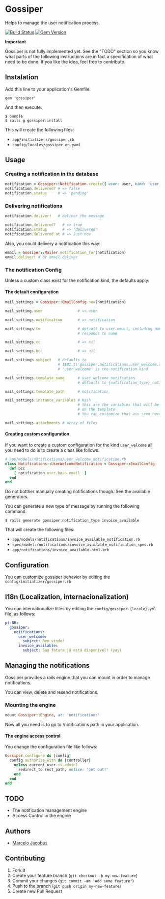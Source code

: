 # Gossiper

Helps to manage the user notification process.

[![Build Status](https://travis-ci.org/mjacobus/gossiper.png?branch=master)](https://travis-ci.org/mjacobus/gossiper)
[![Gem Version](https://badge.fury.io/rb/gossiper.png)](http://badge.fury.io/rb/gossiper)

**Important**

Gossiper is not fully implemented yet. See the "TODO" section so you know what parts of the following instructions are in fact a specification of what need to be done. If you like the idea, feel free to contribute.

## Instalation

Add this line to your application's Gemfile:

    gem 'gossiper'

And then execute:

    $ bundle
    $ rails g gossiper:install

This will create the following files:

- ```app/initializers/gossiper.rb```
- ```config/locales/gossiper.en.yaml```

## Usage

### Creating a notification in the database

```ruby
notification = Gossiper::Notification.create({ user: user, kind: 'user_welcome'  })
notification.delivered? # => false
notification.status     # => 'pending'
```

### Delivering notifications

```Ruby
notification.deliver!   # deliver the message

notification.delivered?   # => true
notification.status       # => 'delivered'
notification.delivered_at # => Just now
```

Also, you could delivery a notification this way:

```ruby
email = Gossiper::Mailer.notification_for(notification)
email.deliver! # or email.deliver
```

### The notification Config
Unless a custom class exist for the notification.kind, the defaults apply:

#### The default configuration

```ruby
mail_settings = Gossiper::EmailConfig.new(notification)

mail_setting.user                # => user

mail_settings.notification       # => notification

mail_settings.to                 # default to user.email, including name, if user
                                 # responds to name

mail_settings.cc                 # => nil

mail_settings.bcc                # => nil

mail_settings.subject   # defaults to
                        # I181.t('gossiper.notifications.user_welcome.subject')
                        # 'user_welcome' is the notification.kind

mail_settings.template_name      # user_welcome_notifcation
                                 # defaults to {notification_type}_notification

mail_settings.template_path      # notification

mail_settings.instance_variables # Hash
                                 # this are the variables that will be available
                                 # on the template
                                 # You can customize that ass seen next

mail_settings.attachments # Array of files
```

#### Creating custom configuration

If you want to create a custom configuration for the kind ```user_welcome``` all you need to do is
to create a class like follows:

```ruby
# app/models/notifications/user_welcome_notification.rb
class Notifications::UserWelcomeNotification < Gossiper::EmailConfig
  def bcc
    [ notification.user.boss.email  ]
  end
end
```

Do not botther manually creating notifications though. See the available generators.

You can generate a new type of message by running the following command:

    $ rails generate gossiper:notification_type invoice_available

That will create the following files:

- ```app/models/notifications/invoice_available_notification.rb```
- ```spec/models/notifications/invoice_available_notification_spec.rb```
- ```app/notifications/invoice_available.html.erb```


## Configuration

You can customize gossiper behavior by editing the ```config/initializer/gossiper.rb```

## I18n (Localization, internacionalization)

You can internationalize titles by editing the ```config/gossiper.{locale}.yml``` file, as follows:

```yaml
pt-BR:
  gossiper:
    notifications:
      user_welcome:
        subject: Bem vindo!
      invoice_available:
        subject: Sua fatura já está disponível! (yay)
```


## Managing the notifications

Gossiper provides a rails engine that you can mount in order to manage notifications.

You can view, delete and resend notifications.

### Mounting the engine

```ruby
mount Gossiper::Engine, at: 'notifications'
```

Now all you need is to go to /notifications path in your application.

#### The engine access control

You change the configuration file like follows:

```ruby
Gossiper.configure do |config|
  config.authorize_with do |controller|
    unless current_user.is_admin?
      redirect_to root_path, notice: 'Get out!'
    end
  end
end
```


## TODO

- The notification management engine
- Access Control in the engine

## Authors

- [Marcelo Jacobus](https://github.com/mjacobus)


## Contributing

1. Fork it
2. Create your feature branch (`git checkout -b my-new-feature`)
3. Commit your changes (`git commit -am 'Add some feature'`)
4. Push to the branch (`git push origin my-new-feature`)
5. Create new Pull Request
